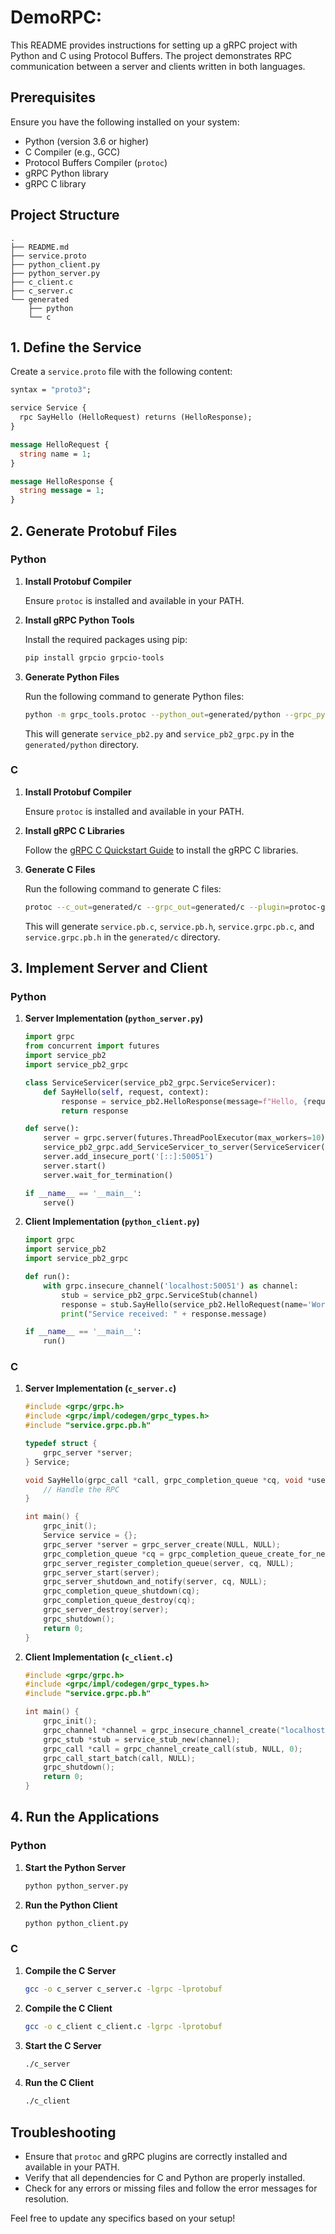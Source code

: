 # DemoRPC:

This README provides instructions for setting up a gRPC project with Python and C using Protocol Buffers. The project demonstrates RPC communication between a server and clients written in both languages.

## Prerequisites

Ensure you have the following installed on your system:
- Python (version 3.6 or higher)
- C Compiler (e.g., GCC)
- Protocol Buffers Compiler (`protoc`)
- gRPC Python library
- gRPC C library

## Project Structure

```plaintext
.
├── README.md
├── service.proto
├── python_client.py
├── python_server.py
├── c_client.c
├── c_server.c
└── generated
    ├── python
    └── c
```

## 1. Define the Service

Create a `service.proto` file with the following content:

```proto
syntax = "proto3";

service Service {
  rpc SayHello (HelloRequest) returns (HelloResponse);
}

message HelloRequest {
  string name = 1;
}

message HelloResponse {
  string message = 1;
}
```

## 2. Generate Protobuf Files

### Python

1. **Install Protobuf Compiler**

   Ensure `protoc` is installed and available in your PATH.

2. **Install gRPC Python Tools**

   Install the required packages using pip:

   ```sh
   pip install grpcio grpcio-tools
   ```

3. **Generate Python Files**

   Run the following command to generate Python files:

   ```sh
   python -m grpc_tools.protoc --python_out=generated/python --grpc_python_out=generated/python service.proto
   ```

   This will generate `service_pb2.py` and `service_pb2_grpc.py` in the `generated/python` directory.

### C

1. **Install Protobuf Compiler**

   Ensure `protoc` is installed and available in your PATH.

2. **Install gRPC C Libraries**

   Follow the [gRPC C Quickstart Guide](https://grpc.io/docs/languages/c/quickstart/) to install the gRPC C libraries.

3. **Generate C Files**

   Run the following command to generate C files:

   ```sh
   protoc --c_out=generated/c --grpc_out=generated/c --plugin=protoc-gen-grpc=`which grpc_c_plugin` service.proto
   ```

   This will generate `service.pb.c`, `service.pb.h`, `service.grpc.pb.c`, and `service.grpc.pb.h` in the `generated/c` directory.

## 3. Implement Server and Client

### Python

1. **Server Implementation (`python_server.py`)**

   ```python
   import grpc
   from concurrent import futures
   import service_pb2
   import service_pb2_grpc

   class ServiceServicer(service_pb2_grpc.ServiceServicer):
       def SayHello(self, request, context):
           response = service_pb2.HelloResponse(message=f"Hello, {request.name}")
           return response

   def serve():
       server = grpc.server(futures.ThreadPoolExecutor(max_workers=10))
       service_pb2_grpc.add_ServiceServicer_to_server(ServiceServicer(), server)
       server.add_insecure_port('[::]:50051')
       server.start()
       server.wait_for_termination()

   if __name__ == '__main__':
       serve()
   ```

2. **Client Implementation (`python_client.py`)**

   ```python
   import grpc
   import service_pb2
   import service_pb2_grpc

   def run():
       with grpc.insecure_channel('localhost:50051') as channel:
           stub = service_pb2_grpc.ServiceStub(channel)
           response = stub.SayHello(service_pb2.HelloRequest(name='World'))
           print("Service received: " + response.message)

   if __name__ == '__main__':
       run()
   ```

### C

1. **Server Implementation (`c_server.c`)**

   ```c
   #include <grpc/grpc.h>
   #include <grpc/impl/codegen/grpc_types.h>
   #include "service.grpc.pb.h"

   typedef struct {
       grpc_server *server;
   } Service;

   void SayHello(grpc_call *call, grpc_completion_queue *cq, void *user_data) {
       // Handle the RPC
   }

   int main() {
       grpc_init();
       Service service = {};
       grpc_server *server = grpc_server_create(NULL, NULL);
       grpc_completion_queue *cq = grpc_completion_queue_create_for_next(NULL);
       grpc_server_register_completion_queue(server, cq, NULL);
       grpc_server_start(server);
       grpc_server_shutdown_and_notify(server, cq, NULL);
       grpc_completion_queue_shutdown(cq);
       grpc_completion_queue_destroy(cq);
       grpc_server_destroy(server);
       grpc_shutdown();
       return 0;
   }
   ```

2. **Client Implementation (`c_client.c`)**

   ```c
   #include <grpc/grpc.h>
   #include <grpc/impl/codegen/grpc_types.h>
   #include "service.grpc.pb.h"

   int main() {
       grpc_init();
       grpc_channel *channel = grpc_insecure_channel_create("localhost:50051", NULL, NULL);
       grpc_stub *stub = service_stub_new(channel);
       grpc_call *call = grpc_channel_create_call(stub, NULL, 0);
       grpc_call_start_batch(call, NULL);
       grpc_shutdown();
       return 0;
   }
   ```

## 4. Run the Applications

### Python

1. **Start the Python Server**

   ```sh
   python python_server.py
   ```

2. **Run the Python Client**

   ```sh
   python python_client.py
   ```

### C

1. **Compile the C Server**

   ```sh
   gcc -o c_server c_server.c -lgrpc -lprotobuf
   ```

2. **Compile the C Client**

   ```sh
   gcc -o c_client c_client.c -lgrpc -lprotobuf
   ```

3. **Start the C Server**

   ```sh
   ./c_server
   ```

4. **Run the C Client**

   ```sh
   ./c_client
   ```

## Troubleshooting

- Ensure that `protoc` and gRPC plugins are correctly installed and available in your PATH.
- Verify that all dependencies for C and Python are properly installed.
- Check for any errors or missing files and follow the error messages for resolution.

Feel free to update any specifics based on your setup!
